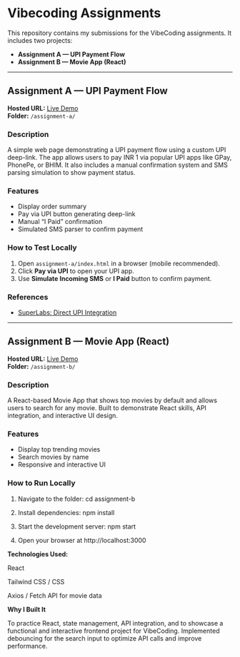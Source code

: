 # Vibecoding Assignments

This repository contains my submissions for the VibeCoding assignments. It includes two projects:

- **Assignment A — UPI Payment Flow**
- **Assignment B — Movie App (React)**

---

## Assignment A — UPI Payment Flow

**Hosted URL:** [Live Demo](http://vibe-coding-alpha-fawn.vercel.app)  
**Folder:** `/assignment-a/`  

### Description
A simple web page demonstrating a UPI payment flow using a custom UPI deep-link. The app allows users to pay INR 1 via popular UPI apps like GPay, PhonePe, or BHIM. It also includes a manual confirmation system and SMS parsing simulation to show payment status.

### Features
- Display order summary  
- Pay via UPI button generating deep-link  
- Manual “I Paid” confirmation  
- Simulated SMS parser to confirm payment  

### How to Test Locally
1. Open `assignment-a/index.html` in a browser (mobile recommended).  
2. Click **Pay via UPI** to open your UPI app.  
3. Use **Simulate Incoming SMS** or **I Paid** button to confirm payment.  

### References
- [SuperLabs: Direct UPI Integration](https://blog.superlabs.co/direct-upi-integration/)

---

## Assignment B — Movie App (React)

**Hosted URL:** [Live Demo](http://react-app-phi-silk.vercel.app)  
**Folder:** `/assignment-b/`  

### Description
A React-based Movie App that shows top movies by default and allows users to search for any movie. Built to demonstrate React skills, API integration, and interactive UI design.

### Features
- Display top trending movies  
- Search movies by name  
- Responsive and interactive UI  

### How to Run Locally
1. Navigate to the folder:
cd assignment-b

2. Install dependencies:
      npm install

3. Start the development server:
      npm start

4. Open your browser at http://localhost:3000

**Technologies Used:**

React

Tailwind CSS / CSS

Axios / Fetch API for movie data

**Why I Built It**

To practice React, state management, API integration, and to showcase a functional and interactive frontend project for VibeCoding.
Implemented debouncing for the search input to optimize API calls and improve performance.